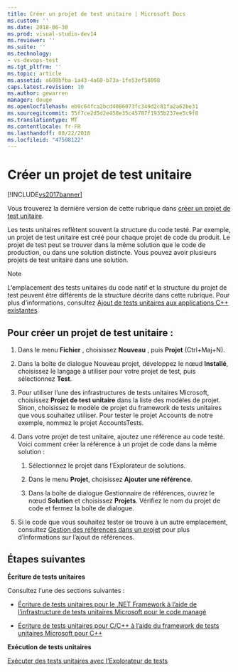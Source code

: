 ```yaml
---
title: Créer un projet de test unitaire | Microsoft Docs
ms.custom: ''
ms.date: 2018-06-30
ms.prod: visual-studio-dev14
ms.reviewer: ''
ms.suite: ''
ms.technology:
- vs-devops-test
ms.tgt_pltfrm: ''
ms.topic: article
ms.assetid: a608bfba-1a43-4a60-b73a-1fe53ef58098
caps.latest.revision: 10
ms.author: gewarren
manager: douge
ms.openlocfilehash: eb9c64fca2bcd4086073fc349d2c81fa2a62be31
ms.sourcegitcommit: 55f7ce2d5d2e458e35c45787f1935b237ee5c9f8
ms.translationtype: MT
ms.contentlocale: fr-FR
ms.lasthandoff: 08/22/2018
ms.locfileid: "47508122"
---
```

# <a name="create-a-unit-test-project"></a>Créer un projet de test unitaire
[!INCLUDE[vs2017banner](../includes/vs2017banner.md)]

Vous trouverez la dernière version de cette rubrique dans [créer un projet de test unitaire](https://docs.microsoft.com/visualstudio/test/create-a-unit-test-project).  
  
Les tests unitaires reflètent souvent la structure du code testé. Par exemple, un projet de test unitaire est créé pour chaque projet de code du produit. Le projet de test peut se trouver dans la même solution que le code de production, ou dans une solution distincte. Vous pouvez avoir plusieurs projets de test unitaire dans une solution.  
  
> [!NOTE]
>  L’emplacement des tests unitaires du code natif et la structure du projet de test peuvent être différents de la structure décrite dans cette rubrique. Pour plus d’informations, consultez [Ajout de tests unitaires aux applications C++ existantes](../test/unit-testing-existing-cpp-applications-with-test-explorer.md).  
  
## <a name="to-create-a-unit-test-project"></a>Pour créer un projet de test unitaire :  
  
1.  Dans le menu **Fichier** , choisissez **Nouveau** , puis **Projet** (Ctrl+Maj+N).  
  
2.  Dans la boîte de dialogue Nouveau projet, développez le nœud **Installé**, choisissez le langage à utiliser pour votre projet de test, puis sélectionnez **Test**.  
  
3.  Pour utiliser l’une des infrastructures de tests unitaires Microsoft, choisissez **Projet de test unitaire** dans la liste des modèles de projet. Sinon, choisissez le modèle de projet du framework de tests unitaires que vous souhaitez utiliser. Pour tester le projet Accounts de notre exemple, nommez le projet AccountsTests.  
  
4.  Dans votre projet de test unitaire, ajoutez une référence au code testé.  Voici comment créer la référence à un projet de code dans la même solution :  
  
    1.  Sélectionnez le projet dans l’Explorateur de solutions.  
  
    2.  Dans le menu **Projet**, choisissez **Ajouter une référence**.  
  
    3.  Dans la boîte de dialogue Gestionnaire de références, ouvrez le nœud **Solution** et choisissez **Projets**. Vérifiez le nom du projet de code et fermez la boîte de dialogue.  
  
5.  Si le code que vous souhaitez tester se trouve à un autre emplacement, consultez [Gestion des références dans un projet](../ide/managing-references-in-a-project.md) pour plus d’informations sur l’ajout de références.  
  
## <a name="next-steps"></a>Étapes suivantes  
 **Écriture de tests unitaires**  
  
 Consultez l’une des sections suivantes :  
  
-   [Écriture de tests unitaires pour le .NET Framework à l’aide de l’infrastructure de tests unitaires Microsoft pour le code managé](../test/writing-unit-tests-for-the-dotnet-framework-with-the-microsoft-unit-test-framework-for-managed-code.md)  
  
-   [Écriture de tests unitaires pour C/C++ à l’aide du framework de tests unitaires Microsoft pour C++](../test/writing-unit-tests-for-c-cpp-with-the-microsoft-unit-testing-framework-for-cpp.md)  
  
 **Exécution de tests unitaires**  
  
 [Exécuter des tests unitaires avec l’Explorateur de tests](../test/run-unit-tests-with-test-explorer.md)



